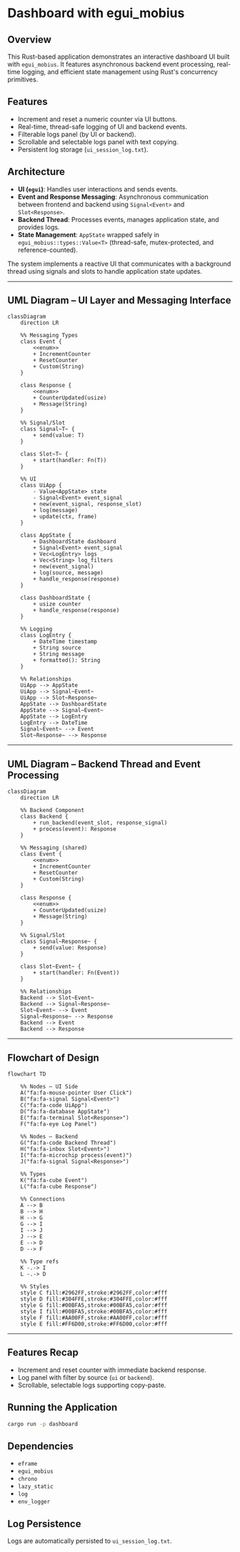 # Dashboard with egui_mobius

## Overview

This Rust-based application demonstrates an interactive dashboard UI built with `egui_mobius`. It features asynchronous backend event processing, real-time logging, and efficient state management using Rust's concurrency primitives.

## Features

- Increment and reset a numeric counter via UI buttons.
- Real-time, thread-safe logging of UI and backend events.
- Filterable logs panel (by UI or backend).
- Scrollable and selectable logs panel with text copying.
- Persistent log storage (`ui_session_log.txt`).

## Architecture

- **UI (`egui`)**: Handles user interactions and sends events.
- **Event and Response Messaging**: Asynchronous communication between frontend and backend using `Signal<Event>` and `Slot<Response>`.
- **Backend Thread**: Processes events, manages application state, and provides logs.
- **State Management**: `AppState` wrapped safely in `egui_mobius::types::Value<T>` (thread-safe, mutex-protected, and reference-counted).

The system implements a reactive UI that communicates with a background thread using signals and slots to handle application state updates.

---

## UML Diagram – UI Layer and Messaging Interface

```mermaid
classDiagram
    direction LR

    %% Messaging Types
    class Event {
        <<enum>>
        + IncrementCounter
        + ResetCounter
        + Custom(String)
    }

    class Response {
        <<enum>>
        + CounterUpdated(usize)
        + Message(String)
    }

    %% Signal/Slot
    class Signal~T~ {
        + send(value: T)
    }

    class Slot~T~ {
        + start(handler: Fn(T))
    }

    %% UI
    class UiApp {
        - Value<AppState> state
        - Signal<Event> event_signal
        + new(event_signal, response_slot)
        + log(message)
        + update(ctx, frame)
    }

    class AppState {
        + DashboardState dashboard
        + Signal<Event> event_signal
        + Vec<LogEntry> logs
        + Vec<String> log_filters
        + new(event_signal)
        + log(source, message)
        + handle_response(response)
    }

    class DashboardState {
        + usize counter
        + handle_response(response)
    }

    %% Logging
    class LogEntry {
        + DateTime timestamp
        + String source
        + String message
        + formatted(): String
    }

    %% Relationships
    UiApp --> AppState
    UiApp --> Signal~Event~
    UiApp --> Slot~Response~
    AppState --> DashboardState
    AppState --> Signal~Event~
    AppState --> LogEntry
    LogEntry --> DateTime
    Signal~Event~ --> Event
    Slot~Response~ --> Response
```

---

## UML Diagram – Backend Thread and Event Processing

```mermaid
classDiagram
    direction LR

    %% Backend Component
    class Backend {
        + run_backend(event_slot, response_signal)
        + process(event): Response
    }

    %% Messaging (shared)
    class Event {
        <<enum>>
        + IncrementCounter
        + ResetCounter
        + Custom(String)
    }

    class Response {
        <<enum>>
        + CounterUpdated(usize)
        + Message(String)
    }

    %% Signal/Slot
    class Signal~Response~ {
        + send(value: Response)
    }

    class Slot~Event~ {
        + start(handler: Fn(Event))
    }

    %% Relationships
    Backend --> Slot~Event~
    Backend --> Signal~Response~
    Slot~Event~ --> Event
    Signal~Response~ --> Response
    Backend --> Event
    Backend --> Response
```

---

## Flowchart of Design

```mermaid
flowchart TD

    %% Nodes — UI Side
    A("fa:fa-mouse-pointer User Click")
    B("fa:fa-signal Signal<Event>")
    C("fa:fa-code UiApp")
    D("fa:fa-database AppState")
    E("fa:fa-terminal Slot<Response>")
    F("fa:fa-eye Log Panel")

    %% Nodes — Backend
    G("fa:fa-code Backend Thread")
    H("fa:fa-inbox Slot<Event>")
    I("fa:fa-microchip process(event)")
    J("fa:fa-signal Signal<Response>")

    %% Types
    K("fa:fa-cube Event")
    L("fa:fa-cube Response")

    %% Connections
    A --> B
    B --> H
    H --> G
    G --> I
    I --> J
    J --> E
    E --> D
    D --> F

    %% Type refs
    K -.-> I
    L -.-> D

    %% Styles
    style C fill:#2962FF,stroke:#2962FF,color:#fff
    style D fill:#304FFE,stroke:#304FFE,color:#fff
    style G fill:#00BFA5,stroke:#00BFA5,color:#fff
    style I fill:#00BFA5,stroke:#00BFA5,color:#fff
    style F fill:#AA00FF,stroke:#AA00FF,color:#fff
    style E fill:#FF6D00,stroke:#FF6D00,color:#fff
```

---

## Features Recap

- Increment and reset counter with immediate backend response.
- Log panel with filter by source (`ui` or `backend`).
- Scrollable, selectable logs supporting copy-paste.

## Running the Application

```bash
cargo run -p dashboard
```

## Dependencies

- `eframe`
- `egui_mobius`
- `chrono`
- `lazy_static`
- `log`
- `env_logger`

## Log Persistence

Logs are automatically persisted to `ui_session_log.txt`.
